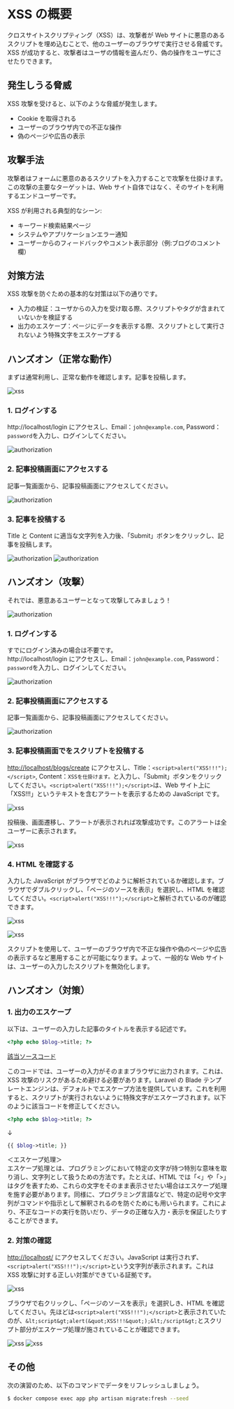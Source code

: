 # XSS の概要

クロスサイトスクリプティング（XSS）は、攻撃者が Web サイトに悪意のあるスクリプトを埋め込むことで、他のユーザーのブラウザで実行させる脅威です。XSS が成功すると、攻撃者はユーザの情報を盗んだり、偽の操作をユーザにさせたりできます。

## 発生しうる脅威

XSS 攻撃を受けると、以下のような脅威が発生します。

-   Cookie を取得される
-   ユーザーのブラウザ内での不正な操作
-   偽のページや広告の表示

## 攻撃手法

攻撃者はフォームに悪意のあるスクリプトを入力することで攻撃を仕掛けます。この攻撃の主要なターゲットは、Web サイト自体ではなく、そのサイトを利用するエンドユーザーです。

XSS が利用される典型的なシーン:

-   キーワード検索結果ページ
-   システムやアプリケーションエラー通知
-   ユーザーからのフィードバックやコメント表示部分（例:ブログのコメント欄）

## 対策方法

XSS 攻撃を防ぐための基本的な対策は以下の通りです。

-   入力の検証：ユーザからの入力を受け取る際、スクリプトやタグが含まれていないかを検証する
-   出力のエスケープ：ページにデータを表示する際、スクリプトとして実行されないよう特殊文字をエスケープする

## ハンズオン（正常な動作）

まずは通常利用し、正常な動作を確認します。記事を投稿します。

![xss](../img/xss1.png)

### 1. ログインする

http://localhost/login にアクセスし、Email：`john@example.com`, Password：`password`を入力し、ログインしてください。

![authorization](../img/xss2.png)

### 2. 記事投稿画面にアクセスする

記事一覧画面から、記事投稿画面にアクセスしてください。

![authorization](../img/xss3.png)

### 3. 記事を投稿する

Title と Content に適当な文字列を入力後、「Submit」ボタンをクリックし、記事を投稿します。

![authorization](../img/xss4.png)
![authorization](../img/xss5.png)

## ハンズオン（攻撃）

それでは、悪意あるユーザーとなって攻撃してみましょう！

![authorization](../img/xss6.png)

### 1. ログインする

すでにログイン済みの場合は不要です。  
http://localhost/login にアクセスし、Email：`john@example.com`, Password：`password`を入力し、ログインしてください。

![authorization](../img/xss2.png)

### 2. 記事投稿画面にアクセスする

記事一覧画面から、記事投稿画面にアクセスしてください。

![authorization](../img/xss3.png)

### 3. 記事投稿画面でをスクリプトを投稿する

<http://localhost/blogs/create> にアクセスし、Title：`<script>alert("XSS!!!");</script>`, Content：`XSSを仕掛けます。`と入力し、「Submit」ボタンをクリックしてください。`<script>alert("XSS!!!");</script>`は、Web サイト上に「XSS!!!」というテキストを含むアラートを表示するための JavaScript です。

![xss](../img/xss12.png)

投稿後、画面遷移し、アラートが表示されれば攻撃成功です。このアラートは全ユーザーに表示されます。

![xss](../img/xss7.png)

### 4. HTML を確認する

入力した JavaScript がブラウザでどのように解析されているか確認します。ブラウザでダブルクリックし、「ページのソースを表示」を選択し、HTML を確認してください。`<script>alert("XSS!!!");</script>`と解析されているのが確認できます。

![xss](../img/xss8.png)

![xss](../img/xss9.png)

スクリプトを使用して、ユーザーのブラウザ内で不正な操作や偽のページや広告の表示するなど悪用することが可能になります。よって、一般的な Web サイトは、ユーザーの入力したスクリプトを無効化します。

## ハンズオン（対策）

### 1. 出力のエスケープ

以下は、ユーザーの入力した記事のタイトルを表示する記述です。

```php
<?php echo $blog->title; ?>
```

[該当ソースコード](https://github.com/yuta-sawamura/protect-me/blob/main/src/resources/views/blogs/index.blade.php#L44)

このコードでは、ユーザーの入力がそのままブラウザに出力されます。これは、XSS 攻撃のリスクがあるため避ける必要があります。Laravel の Blade テンプレートエンジンは、デフォルトでエスケープ方法を提供しています。これを利用すると、スクリプトが実行されないように特殊文字がエスケープされます。以下のように該当コードを修正してください。

```php
<?php echo $blog->title; ?>
```

↓

```php
{{ $blog->title; }}
```

＜エスケープ処理＞  
エスケープ処理とは、プログラミングにおいて特定の文字が持つ特別な意味を取り消し、文字列として扱うための方法です。たとえば、HTML では「<」や「>」はタグを表すため、これらの文字をそのまま表示させたい場合はエスケープ処理を施す必要があります。同様に、プログラミング言語などで、特定の記号や文字列がコマンドや指示として解釈されるのを防ぐためにも用いられます。これにより、不正なコードの実行を防いだり、データの正確な入力・表示を保証したりすることができます。

### 2. 対策の確認

<http://localhost/> にアクセスしてください。JavaScript は実行されず、`<script>alert("XSS!!!");</script>`という文字列が表示されます。これは XSS 攻撃に対する正しい対策ができている証拠です。

![xss](../img/xss10.png)

ブラウザで右クリックし、「ページのソースを表示」を選択しき、HTML を確認してください。先ほどは`<script>alert("XSS!!!");</script>`と表示されていたのが、`&lt;script&gt;alert(&quot;XSS!!!&quot;);&lt;/script&gt;`とスクリプト部分がエスケープ処理が施されていることが確認できます。

![xss](../img/xss8.png)
![xss](../img/xss11.png)

## その他

次の演習のため、以下のコマンドでデータをリフレッシュしましょう。

```bash
$ docker compose exec app php artisan migrate:fresh --seed
```

